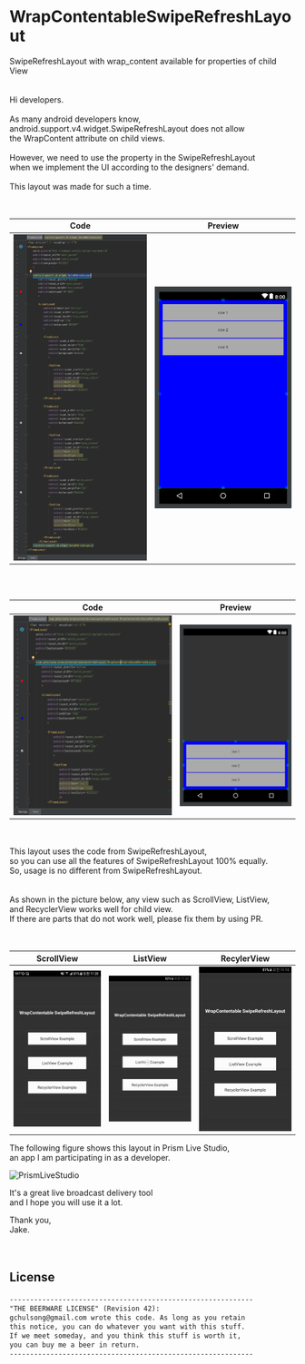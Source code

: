 # WrapContentableSwipeRefreshLayout
SwipeRefreshLayout with wrap_content available for properties of child View
<br/>
<br/>
<br/>
Hi developers.<br/>
<br/>
As many android developers know,<br/>
android.support.v4.widget.SwipeRefreshLayout does not allow<br/>
the WrapContent attribute on child views.<br/>
<br/>
However, we need to use the property in the SwipeRefreshLayout<br/>
when we implement the UI according to the designers' demand.<br/>
<br/>
This layout was made for such a time.<br/>
<br/>
<br/>

Code | Preview
-----|--------
![Code](https://github.com/gchulsong/WrapContentableSwipeRefreshLayout/blob/master/screenshot/asis_code_new.png)|![Preview](https://github.com/gchulsong/WrapContentableSwipeRefreshLayout/blob/master/screenshot/asis_preview.png)

<br/>
<br/>

Code | Preview
-----|--------
![Code](https://github.com/gchulsong/WrapContentableSwipeRefreshLayout/blob/master/screenshot/tobe_code.png)|![Preview](https://github.com/gchulsong/WrapContentableSwipeRefreshLayout/blob/master/screenshot/tobe_preview.png)

<br/>
<br/>
This layout uses the code from SwipeRefreshLayout,<br/>
so you can use all the features of SwipeRefreshLayout 100% equally.<br/>
So, usage is no different from SwipeRefreshLayout.<br/>
<br/>
<br/>
As shown in the picture below, any view such as ScrollView, ListView,<br/>
and RecyclerView works well for child view.<br/>
If there are parts that do not work well, please fix them by using PR.<br/>
<br/>
<br/>

ScrollView | ListView | RecylerView
-----------|----------|------------
![ScrollView example](https://github.com/gchulsong/WrapContentableSwipeRefreshLayout/blob/master/screenshot/example_scrollview.gif)|![ListView example](https://github.com/gchulsong/WrapContentableSwipeRefreshLayout/blob/master/screenshot/example_listview.gif)|![RecyclerView example](https://github.com/gchulsong/WrapContentableSwipeRefreshLayout/blob/master/screenshot/example_recyclerview.gif)


The following figure shows this layout in Prism Live Studio,<br/>
an app I am participating in as a developer.<br/>

![PrismLiveStudio](https://github.com/gchulsong/WrapContentableSwipeRefreshLayout/blob/master/screenshot/example_prism.gif)


It's a great live broadcast delivery tool<br/>
and I hope you will use it a lot.<br/>

Thank you,<br/>
Jake.<br/>
<br/>
<br/>

## License
```
------------------------------------------------------------
"THE BEERWARE LICENSE" (Revision 42):
gchulsong@gmail.com wrote this code. As long as you retain
this notice, you can do whatever you want with this stuff.
If we meet someday, and you think this stuff is worth it,
you can buy me a beer in return.
------------------------------------------------------------
```
